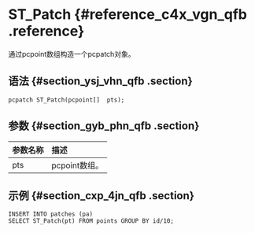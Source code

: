 # ST\_Patch {#reference_c4x_vgn_qfb .reference}

通过pcpoint数组构造一个pcpatch对象。

## 语法 {#section_ysj_vhn_qfb .section}

```
pcpatch ST_Patch(pcpoint[]  pts);
```

## 参数 {#section_gyb_phn_qfb .section}

|参数名称|描述|
|:---|:-|
|pts|pcpoint数组。|

## 示例 {#section_cxp_4jn_qfb .section}

```
INSERT INTO patches (pa)
SELECT ST_Patch(pt) FROM points GROUP BY id/10;
```


